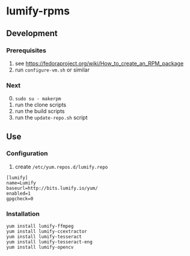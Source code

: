 lumify-rpms
===========

## Development

### Prerequisites

1. see https://fedoraproject.org/wiki/How_to_create_an_RPM_package
2. run `configure-vm.sh` or similar

### Next

0. `sudo su - makerpm`
1. run the clone scripts
2. run the build scripts
3. run the `update-repo.sh` script


## Use

### Configuration

1. create `/etc/yum.repos.d/lumify.repo`

```
[lumify]
name=Lumify
baseurl=http://bits.lumify.io/yum/
enabled=1
gpgcheck=0
```

### Installation

```
yum install lumify-ffmpeg
yum install lumify-ccextractor
yum install lumify-tesseract
yum install lumify-tesseract-eng
yum install lumify-opencv
```
